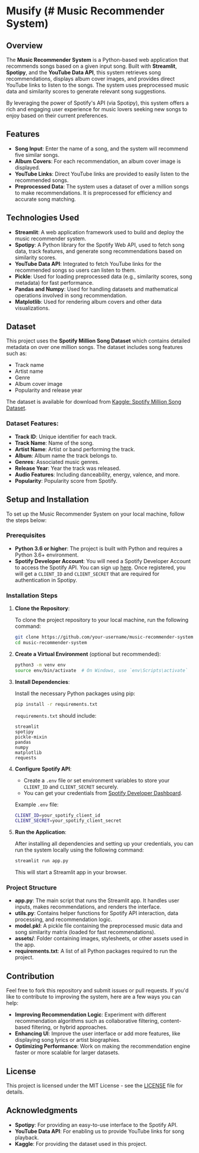 # Musify (# Music Recommender System)

## Overview

The **Music Recommender System** is a Python-based web application that recommends songs based on a given input song. Built with **Streamlit**, **Spotipy**, and the **YouTube Data API**, this system retrieves song recommendations, displays album cover images, and provides direct YouTube links to listen to the songs. The system uses preprocessed music data and similarity scores to generate relevant song suggestions.

By leveraging the power of Spotify's API (via Spotipy), this system offers a rich and engaging user experience for music lovers seeking new songs to enjoy based on their current preferences.

## Features

- **Song Input**: Enter the name of a song, and the system will recommend five similar songs.
- **Album Covers**: For each recommendation, an album cover image is displayed.
- **YouTube Links**: Direct YouTube links are provided to easily listen to the recommended songs.
- **Preprocessed Data**: The system uses a dataset of over a million songs to make recommendations. It is preprocessed for efficiency and accurate song matching.

## Technologies Used

- **Streamlit**: A web application framework used to build and deploy the music recommender system.
- **Spotipy**: A Python library for the Spotify Web API, used to fetch song data, track features, and generate song recommendations based on similarity scores.
- **YouTube Data API**: Integrated to fetch YouTube links for the recommended songs so users can listen to them.
- **Pickle**: Used for loading preprocessed data (e.g., similarity scores, song metadata) for fast performance.
- **Pandas and Numpy**: Used for handling datasets and mathematical operations involved in song recommendation.
- **Matplotlib**: Used for rendering album covers and other data visualizations.

## Dataset

This project uses the **Spotify Million Song Dataset** which contains detailed metadata on over one million songs. The dataset includes song features such as:

- Track name
- Artist name
- Genre
- Album cover image
- Popularity and release year

The dataset is available for download from [Kaggle: Spotify Million Song Dataset](https://www.kaggle.com/datasets/notshrirang/spotify-million-song-dataset).

### Dataset Features:

- **Track ID**: Unique identifier for each track.
- **Track Name**: Name of the song.
- **Artist Name**: Artist or band performing the track.
- **Album**: Album name the track belongs to.
- **Genres**: Associated music genres.
- **Release Year**: Year the track was released.
- **Audio Features**: Including danceability, energy, valence, and more.
- **Popularity**: Popularity score from Spotify.

## Setup and Installation

To set up the Music Recommender System on your local machine, follow the steps below:

### Prerequisites

- **Python 3.6 or higher**: The project is built with Python and requires a Python 3.6+ environment.
- **Spotify Developer Account**: You will need a Spotify Developer Account to access the Spotify API. You can sign up [here](https://developer.spotify.com/dashboard/applications). Once registered, you will get a `CLIENT_ID` and `CLIENT_SECRET` that are required for authentication in Spotipy.

### Installation Steps

1. **Clone the Repository**:

    To clone the project repository to your local machine, run the following command:

    ```bash
    git clone https://github.com/your-username/music-recommender-system.git
    cd music-recommender-system
    ```

2. **Create a Virtual Environment** (optional but recommended):

    ```bash
    python3 -m venv env
    source env/bin/activate  # On Windows, use `env\Scripts\activate`
    ```

3. **Install Dependencies**:

    Install the necessary Python packages using pip:

    ```bash
    pip install -r requirements.txt
    ```

    `requirements.txt` should include:

    ```
    streamlit
    spotipy
    pickle-mixin
    pandas
    numpy
    matplotlib
    requests
    ```

4. **Configure Spotify API**:

    - Create a `.env` file or set environment variables to store your `CLIENT_ID` and `CLIENT_SECRET` securely.
    - You can get your credentials from [Spotify Developer Dashboard](https://developer.spotify.com/dashboard/applications).

    Example `.env` file:

    ```bash
    CLIENT_ID=your_spotify_client_id
    CLIENT_SECRET=your_spotify_client_secret
    ```

5. **Run the Application**:

    After installing all dependencies and setting up your credentials, you can run the system locally using the following command:

    ```bash
    streamlit run app.py
    ```

    This will start a Streamlit app in your browser.

### Project Structure

- **app.py**: The main script that runs the Streamlit app. It handles user inputs, makes recommendations, and renders the interface.
- **utils.py**: Contains helper functions for Spotify API interaction, data processing, and recommendation logic.
- **model.pkl**: A pickle file containing the preprocessed music data and song similarity matrix (loaded for fast recommendations).
- **assets/**: Folder containing images, stylesheets, or other assets used in the app.
- **requirements.txt**: A list of all Python packages required to run the project.

## Contribution

Feel free to fork this repository and submit issues or pull requests. If you'd like to contribute to improving the system, here are a few ways you can help:

- **Improving Recommendation Logic**: Experiment with different recommendation algorithms such as collaborative filtering, content-based filtering, or hybrid approaches.
- **Enhancing UI**: Improve the user interface or add more features, like displaying song lyrics or artist biographies.
- **Optimizing Performance**: Work on making the recommendation engine faster or more scalable for larger datasets.

## License

This project is licensed under the MIT License - see the [LICENSE](LICENSE) file for details.

## Acknowledgments

- **Spotipy**: For providing an easy-to-use interface to the Spotify API.
- **YouTube Data API**: For enabling us to provide YouTube links for song playback.
- **Kaggle**: For providing the dataset used in this project.
